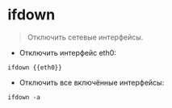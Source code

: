 # ifdown

> Отключить сетевые интерфейсы.

- Отключить интерфейс eth0:

`ifdown {{eth0}}`

- Отключить все включённые интерфейсы:

`ifdown -a`
